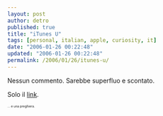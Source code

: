 ```yaml
---
layout: post
author: detro
published: true
title: "iTunes U"
tags: [personal, italian, apple, curiosity, it]
date: "2006-01-26 00:22:48"
updated: "2006-01-26 00:22:48"
permalink: /2006/01/26/itunes-u/
---
```


Nessun commento.
Sarebbe superfluo e scontato.

Solo il <a href="http://education.apple.com/itunes_u/">link</a>.

<span style="font-size: 7px">... e una preghiera.</span>
